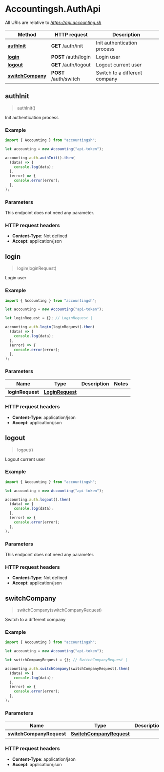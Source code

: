 # Accountingsh.AuthApi

All URIs are relative to *https://api.accounting.sh*

| Method                                        | HTTP request          | Description                   |
| --------------------------------------------- | --------------------- | ----------------------------- |
| [**authInit**](AuthApi.md#authInit)           | **GET** /auth/init    | Init authentication process   |
| [**login**](AuthApi.md#login)                 | **POST** /auth/login  | Login user                    |
| [**logout**](AuthApi.md#logout)               | **GET** /auth/logout  | Logout current user           |
| [**switchCompany**](AuthApi.md#switchCompany) | **POST** /auth/switch | Switch to a different company |

## authInit

> authInit()

Init authentication process

### Example

```javascript
import { Accounting } from "accountingsh";

let accounting = new Accounting("api-token");

accounting.auth.authInit().then(
  (data) => {
    console.log(data);
  },
  (error) => {
    console.error(error);
  },
);
```

### Parameters

This endpoint does not need any parameter.

### HTTP request headers

- **Content-Type**: Not defined
- **Accept**: application/json

## login

> login(loginRequest)

Login user

### Example

```javascript
import { Accounting } from "accountingsh";

let accounting = new Accounting("api-token");

let loginRequest = {}; // LoginRequest |

accounting.auth.login(loginRequest).then(
  (data) => {
    console.log(data);
  },
  (error) => {
    console.error(error);
  },
);
```

### Parameters

| Name             | Type                                | Description | Notes |
| ---------------- | ----------------------------------- | ----------- | ----- |
| **loginRequest** | [**LoginRequest**](LoginRequest.md) |             |

### HTTP request headers

- **Content-Type**: application/json
- **Accept**: application/json

## logout

> logout()

Logout current user

### Example

```javascript
import { Accounting } from "accountingsh";

let accounting = new Accounting("api-token");

accounting.auth.logout().then(
  (data) => {
    console.log(data);
  },
  (error) => {
    console.error(error);
  },
);
```

### Parameters

This endpoint does not need any parameter.

### HTTP request headers

- **Content-Type**: Not defined
- **Accept**: application/json

## switchCompany

> switchCompany(switchCompanyRequest)

Switch to a different company

### Example

```javascript
import { Accounting } from "accountingsh";

let accounting = new Accounting("api-token");

let switchCompanyRequest = {}; // SwitchCompanyRequest |

accounting.auth.switchCompany(switchCompanyRequest).then(
  (data) => {
    console.log(data);
  },
  (error) => {
    console.error(error);
  },
);
```

### Parameters

| Name                     | Type                                                | Description | Notes |
| ------------------------ | --------------------------------------------------- | ----------- | ----- |
| **switchCompanyRequest** | [**SwitchCompanyRequest**](SwitchCompanyRequest.md) |             |

### HTTP request headers

- **Content-Type**: application/json
- **Accept**: application/json
